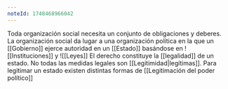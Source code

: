 ```yaml
---
noteId: 1748468966042
---
```


Toda organización social necesita un conjunto de obligaciones y deberes. La organización social da lugar a una organización política en la que un [[Gobierno]] ejerce autoridad en un [[Estado]] basándose en ![[Instituciones]] y ![[Leyes]]
El derecho constituye la [[legalidad]] de un estado. No todas las medidas legales son [[Legitimidad|legítimas]]. Para legitimar un estado existen distintas formas de [[Legitimación del poder político]]
